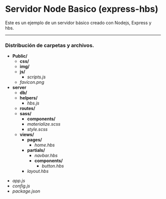 # Servidor Node Basico (express-hbs)

Este es un ejemplo de un servidor básico creado con Nodejs, Express y hbs.

---
### Distribución de carpetas y archivos.
* **Public/**
    * **css/**
    * **img/**
    * **js/**
        * *scripts.js*
    * *favicon.png*
* **server**
    * **db/**
    * **helpers/**
         * *hbs.js*
    * **routes/**
    * **sass/**
         - **components/**
         - *materialize.scss*
         - *style.scss*
    * **views/**
         - **pages/**
            + *home.hbs*
         - **partials/**
             + *navbar.hbs*
             + **components/**
                * *button.hbs*
         - *layout.hbs*
- *app.js*
- *config.js*
- *package.json*